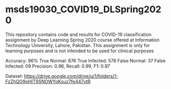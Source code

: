 # msds19030_COVID19_DLSpring2020

This repository contains code and results for COVID-19 classification assignment by Deep Learning Spring 2020 course offered at Information Technology University, Lahore, Pakistan. This assignment is only for learning purposes and is not intended to be used for clinical purposes

Accuracy: 96%
True Normal: 876
True Infected: 578
False Normal: 37
False Infected: 09
Precision: 0.96, Recall: 0.99, F1: 0.97

Dataset: https://drive.google.com/drive/u/1/folders/1-FzZhQO9oHIT9SNOWYoKsuz7fe447vtR
